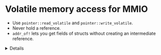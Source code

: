# Volatile memory access for MMIO

 * Use `pointer::read_volatile` and `pointer::write_volatile`.
 * Never hold a reference.
 * `addr_of!` lets you get fields of structs without creating an intermediate reference.

<details>

 * Volatile access: read or write operations may have side-effects, so prevent the compiler or
   hardware from reordering, duplicating or eliding them.
   * Usually if you write and then read, e.g. via a mutable reference, the compiler may assume that
     the value read is the same as the value just written, and not bother actually reading memory.
 * Some existing crates for volatile access to hardware do hold references, but this is unsound.
   Whenever a reference exist, the compiler may choose to dereference it.
 * Use the `addr_of!` macro to get struct field pointers from a pointer to the struct.

</details>
